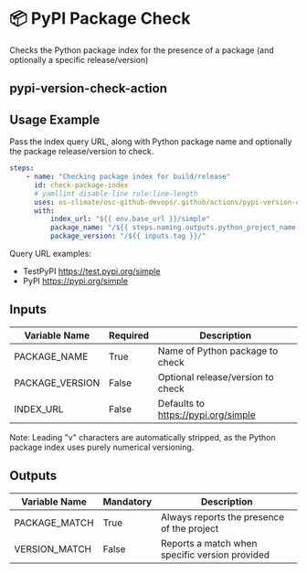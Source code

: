 <!--
SPDX-License-Identifier: Apache-2.0
SPDX-FileCopyrightText: 2024 The Linux Foundation
-->

# 📦 PyPI Package Check

Checks the Python package index for the presence of a package (and
optionally a specific release/version)

## pypi-version-check-action

## Usage Example

Pass the index query URL, along with Python package name and optionally the
package release/version to check.

```yaml
steps:
    - name: "Checking package index for build/release"
      id: check-package-index
      # yamllint disable-line rule:line-length
      uses: os-climate/osc-github-devops/.github/actions/pypi-version-check-action@main
      with:
          index_url: "${{ env.base_url }}/simple"
          package_name: "/${{ steps.naming.outputs.python_project_name }}"
          package_version: "/${{ inputs.tag }}/"
```

Query URL examples:

- TestPyPI <https://test.pypi.org/simple>
- PyPI <https://pypi.org/simple>

## Inputs

<!-- markdownlint-disable MD013 -->

| Variable Name   | Required | Description                           |
| --------------- | -------- | ------------------------------------- |
| PACKAGE_NAME    | True     | Name of Python package to check       |
| PACKAGE_VERSION | False    | Optional release/version to check     |
| INDEX_URL       | False    | Defaults to <https://pypi.org/simple> |

<!-- markdownlint-enable MD013 -->

Note: Leading "v" characters are automatically stripped, as the Python package
index uses purely numerical versioning.

## Outputs

<!-- markdownlint-disable MD013 -->

| Variable Name | Mandatory | Description                                    |
| ------------- | --------- | ---------------------------------------------- |
| PACKAGE_MATCH | True      | Always reports the presence of the project     |
| VERSION_MATCH | False     | Reports a match when specific version provided |

<!-- markdownlint-enable MD013 -->

